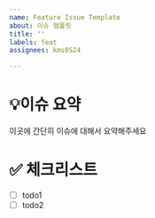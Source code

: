 ```yaml
---
name: Feature Issue Template
about: 이슈 템플릿
title: ''
labels: feat
assignees: kms0524

---
```


# 💡이슈 요약
이곳에 간단히 이슈에 대해서 요약해주세요

# ✅ 체크리스트
- [ ] todo1
- [ ] todo2
